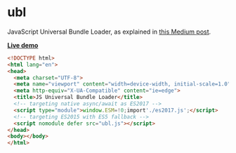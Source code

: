 # ubl
JavaScript Universal Bundle Loader, as explained in [this Medium post](https://medium.com/@WebReflection/a-universal-bundle-loader-6d7f3e628f93).

**[Live demo](https://webreflection.github.io/ubl/)**

```html
<!DOCTYPE html>
<html lang="en">
<head>
  <meta charset="UTF-8">
  <meta name="viewport" content="width=device-width, initial-scale=1.0">
  <meta http-equiv="X-UA-Compatible" content="ie=edge">
  <title>JS Universal Bundle Loader</title>
  <!-- targeting native async/await as ES2017 -->
  <script type="module">window.ESM=!0;import'./es2017.js';</script>
  <!-- targeting ES2015 with ES5 fallback -->
  <script nomodule defer src="ubl.js"></script>
</head>
<body></body>
</html>
```
